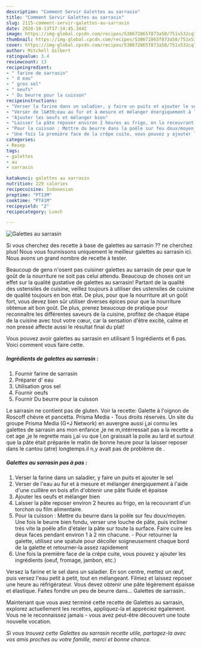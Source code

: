 ```yaml
---
description: "Comment Servir Galettes au sarrasin"
title: "Comment Servir Galettes au sarrasin"
slug: 2115-comment-servir-galettes-au-sarrasin
date: 2020-10-13T17:14:45.344Z
image: https://img-global.cpcdn.com/recipes/538672865f873a58/751x532cq70/galettes-au-sarrasin-photo-principale-de-la-recette.jpg
thumbnail: https://img-global.cpcdn.com/recipes/538672865f873a58/751x532cq70/galettes-au-sarrasin-photo-principale-de-la-recette.jpg
cover: https://img-global.cpcdn.com/recipes/538672865f873a58/751x532cq70/galettes-au-sarrasin-photo-principale-de-la-recette.jpg
author: Mitchell Gilbert
ratingvalue: 3.4
reviewcount: 13
recipeingredient:
- " farine de sarrasin"
- " d eau"
- " gros sel"
- " oeufs"
- " Du beurre pour la cuisson"
recipeinstructions:
- "Verser la farine dans un saladier, y faire un puits et ajouter le sel"
- "Verser de l&#39;eau au fur et à mesure et mélanger énergiquement à l&#39;aide d&#39;une cuillère en bois afin d&#39;obtenir une pâte fluide et épaisse"
- "Ajouter les oeufs et mélanger bien"
- "Laisser la pâte reposer environ 2 heures au frigo, en la recouvrant d&#39;un torchon ou film alimentaire."
- "Pour la cuisson : Mettre du beurre dans la poêle sur feu doux/moyen. Une fois le beurre bien fondu, verser une louche de pâte, puis incliner très vite la poêle afin d&#39;étaler la pâte sur toute la surface. Faire cuire les deux faces pendant environ 1 à 2 mn chacune. Pour retourner la galette, utilisez une spatule pour décoller soigneusement chaque bord de la galette et retourner-la assez rapidement"
- "Une fois la première face de la crêpe cuite, vous pouvez y ajouter les ingrédients (oeuf, fromage, jambon, etc.)"
categories:
- Resep
tags:
- galettes
- au
- sarrasin

katakunci: galettes au sarrasin 
nutrition: 229 calories
recipecuisine: Indonesian
preptime: "PT13M"
cooktime: "PT41M"
recipeyield: "2"
recipecategory: Lunch

---
```



![Galettes au sarrasin](https://img-global.cpcdn.com/recipes/538672865f873a58/751x532cq70/galettes-au-sarrasin-photo-principale-de-la-recette.jpg)

Si vous cherchez des recette à base de galettes au sarrasin ?? ne cherchez plus! Nous vous fournissons uniquement le meilleur galettes au sarrasin ici. Nous avons un grand nombre de recette à tester.

Beaucoup de gens n'osent pas cuisiner galettes au sarrasin de peur que le goût de la nourriture ne soit pas celui attendu. Beaucoup de choses ont un effet sur la qualité gustative de galettes au sarrasin! Partant de la qualité des ustensiles de cuisine, veillez toujours à utiliser des ustensiles de cuisine de qualité toujours en bon état. De plus, pour que la nourriture ait un goût fort, vous devez bien sûr utiliser diverses épices pour que la nourriture obtenue ait bon goût. De plus, prenez beaucoup de pratique pour reconnaître les différentes saveurs de la cuisine, profitez de chaque étape de la cuisine avec tout votre cœur, car la sensation d'être excité, calme et non pressé affecte aussi le résultat final du plat!

<!--inarticleads1-->

Vous pouvez avoir galettes au sarrasin en utilisant 5 Ingrédients et 6 pas. Voici comment vous faire cette.

##### Ingrédients de galettes au sarrasin :

1. Fournir  farine de sarrasin
1. Préparer  d&#39; eau
1. Utilisation  gros sel
1. Fournir  oeufs
1. Fournir  Du beurre pour la cuisson


Le sarrasin ne contient pas de gluten. Voir la recette: Galette à l&#39;oignon de Roscoff chèvre et pancetta. Prisma Media - Tous droits réservés. Un site du groupe Prisma Media (G+J Network) en auvergne aussi j,ai connu les galettes de sarrasin ans mon enfance ,je ne m,intérressait pas a la recette a cet age ,je le regrette mais j,ai vu que l,on graissait la poile au lard et surtout que la pâte était préparée le matin de bonne heure pour la laisser reposer dans le cantou (atre) longtemps.il n,y avait pas de problème de . 

<!--inarticleads2-->

##### Galettes au sarrasin pas à pas :

1. Verser la farine dans un saladier, y faire un puits et ajouter le sel
1. Verser de l&#39;eau au fur et à mesure et mélanger énergiquement à l&#39;aide d&#39;une cuillère en bois afin d&#39;obtenir une pâte fluide et épaisse
1. Ajouter les oeufs et mélanger bien
1. Laisser la pâte reposer environ 2 heures au frigo, en la recouvrant d&#39;un torchon ou film alimentaire.
1. Pour la cuisson : Mettre du beurre dans la poêle sur feu doux/moyen. Une fois le beurre bien fondu, verser une louche de pâte, puis incliner très vite la poêle afin d&#39;étaler la pâte sur toute la surface. Faire cuire les deux faces pendant environ 1 à 2 mn chacune. - Pour retourner la galette, utilisez une spatule pour décoller soigneusement chaque bord de la galette et retourner-la assez rapidement
1. Une fois la première face de la crêpe cuite, vous pouvez y ajouter les ingrédients (oeuf, fromage, jambon, etc.)


Versez la farine et le sel dans un saladier. En son centre, mettez un œuf, puis versez l&#39;eau petit à petit, tout en mélangeant. Filmez et laissez reposer une heure au réfrigérateur. Vous devez obtenir une pâte légèrement épaisse et élastique. Faites fondre un peu de beurre dans… Galettes de sarrasin.. 

<!--inarticleads1-->

<p>
Maintenant que vous avez terminé cette recette de Galettes au sarrasin, explorez actuellement les recettes, appliquez-la et appréciez également. Vous ne le reconnaissez jamais - vous avez peut-être découvert une toute nouvelle vocation.
</p>

<p>
<i>Si vous trouvez cette Galettes au sarrasin recette utile, partagez-la avec vos amis proches ou votre famille, merci et bonne chance.</i>
</p>
